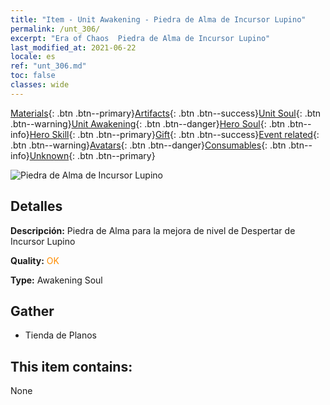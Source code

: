 ```yaml
---
title: "Item - Unit Awakening - Piedra de Alma de Incursor Lupino"
permalink: /unt_306/
excerpt: "Era of Chaos  Piedra de Alma de Incursor Lupino"
last_modified_at: 2021-06-22
locale: es
ref: "unt_306.md"
toc: false
classes: wide
---
```

 [Materials](/ItemsES/){: .btn .btn--primary}[Artifacts](/ItemsES/Artifacts/){: .btn .btn--success}[Unit Soul](/ItemsES/UnitSoul/){: .btn .btn--warning}[Unit Awakening](/ItemsES/UnitAwakening/){: .btn .btn--danger}[Hero Soul](/ItemsES/HeroSoul/){: .btn .btn--info}[Hero Skill](/ItemsES/HeroSkill/){: .btn .btn--primary}[Gift](/ItemsES/Gift/){: .btn .btn--success}[Event related](/ItemsES/Events/){: .btn .btn--warning}[Avatars](/ItemsES/Avatars/){: .btn .btn--danger}[Consumables](/ItemsES/Consumables/){: .btn .btn--info}[Unknown](/ItemsES/Unknown/){: .btn .btn--primary}

 ![Piedra de Alma de Incursor Lupino](/images/u/tia_langqibing.jpg)

## Detalles
 **Descripción:** Piedra de Alma para la mejora de nivel de Despertar de Incursor Lupino

 **Quality:** <span style="color: #FF8C00">OK</span>

 **Type:** Awakening Soul

## Gather

*    Tienda de Planos 

## This item contains:

  None

